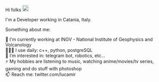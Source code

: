Hi folks <img src="https://user-images.githubusercontent.com/1303154/88677602-1635ba80-d120-11ea-84d8-d263ba5fc3c0.gif" width="20px"/>

I'm a Developer working in Catania, Italy.

Something about me:

🏢 I'm currently working at INGV - National Institute of Geophysics and Volcanology<br>
👨🏻‍💻 I use daily: c++, python, postgreSQL<br>
👀 I’m interested in: telegram bot, robotics, etc...<br>
⚡️ My hobbies are listening to music, watching anime/movies/tv series, gaming and do stuff with photoshop<br>
📫 Reach me: twitter.com/lucamir<br>

<!---
lucamir/lucamir is a ✨ special ✨ repository because its `README.md` (this file) appears on your GitHub profile.
You can click the Preview link to take a look at your changes.
--->
